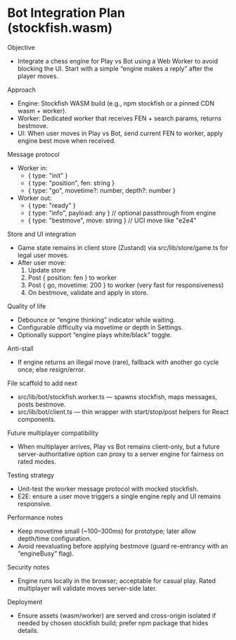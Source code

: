 # Bot Integration Plan (stockfish.wasm)

Objective
- Integrate a chess engine for Play vs Bot using a Web Worker to avoid blocking the UI. Start with a simple “engine makes a reply” after the player moves.

Approach
- Engine: Stockfish WASM build (e.g., npm stockfish or a pinned CDN wasm + worker).
- Worker: Dedicated worker that receives FEN + search params, returns bestmove.
- UI: When user moves in Play vs Bot, send current FEN to worker, apply engine best move when received.

Message protocol
- Worker in:
  - { type: "init" }
  - { type: "position", fen: string }
  - { type: "go", movetime?: number, depth?: number }
- Worker out:
  - { type: "ready" }
  - { type: "info", payload: any } // optional passthrough from engine
  - { type: "bestmove", move: string } // UCI move like "e2e4"

Store and UI integration
- Game state remains in client store (Zustand) via src/lib/store/game.ts for legal user moves.
- After user move:
  1) Update store
  2) Post { position: fen } to worker
  3) Post { go, movetime: 200 } to worker (very fast for responsiveness)
  4) On bestmove, validate and apply in store.

Quality of life
- Debounce or “engine thinking” indicator while waiting.
- Configurable difficulty via movetime or depth in Settings.
- Optionally support “engine plays white/black” toggle.

Anti-stall
- If engine returns an illegal move (rare), fallback with another go cycle once; else resign/error.

File scaffold to add next
- src/lib/bot/stockfish.worker.ts — spawns stockfish, maps messages, posts bestmove.
- src/lib/bot/client.ts — thin wrapper with start/stop/post helpers for React components.

Future multiplayer compatibility
- When multiplayer arrives, Play vs Bot remains client-only, but a future server-authoritative option can proxy to a server engine for fairness on rated modes.

Testing strategy
- Unit-test the worker message protocol with mocked stockfish.
- E2E: ensure a user move triggers a single engine reply and UI remains responsive.

Performance notes
- Keep movetime small (~100–300ms) for prototype; later allow depth/time configuration.
- Avoid reevaluating before applying bestmove (guard re-entrancy with an “engineBusy” flag).

Security notes
- Engine runs locally in the browser; acceptable for casual play. Rated multiplayer will validate moves server-side later.

Deployment
- Ensure assets (wasm/worker) are served and cross-origin isolated if needed by chosen stockfish build; prefer npm package that hides details.
